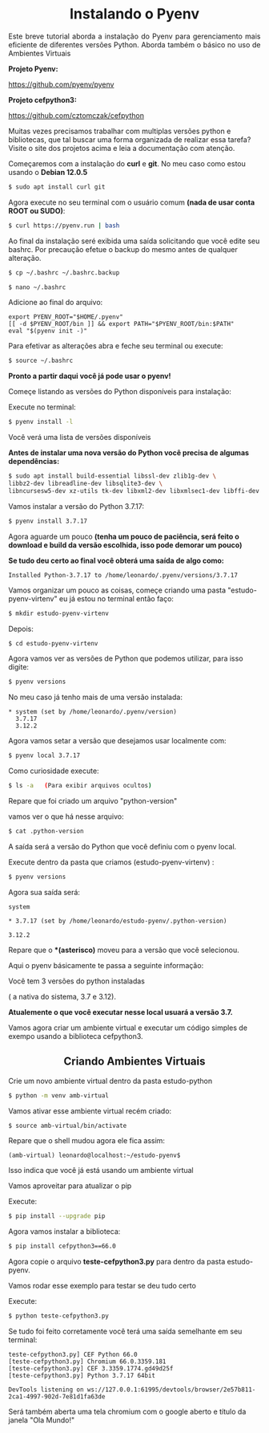 <h1 align=center>Instalando o Pyenv</h1>

<p align="justify">Este breve tutorial aborda a instalação do Pyenv para gerenciamento 
mais eficiente de diferentes versões Python. Aborda também o básico no uso de Ambientes Virtuais</p>

<b>Projeto Pyenv:</b>

https://github.com/pyenv/pyenv

<b>Projeto cefpython3:</b>

https://github.com/cztomczak/cefpython

Muitas vezes precisamos trabalhar com multiplas versões python e bibliotecas, que tal buscar
uma forma organizada de realizar essa tarefa?
Visite o site dos projetos acima e leia a documentação com atenção.

Começaremos com a instalação do <b>curl</b> e <b>git</b>. No meu caso como estou usando o <b>Debian 12.0.5</b> 

```bash
$ sudo apt install curl git
```

Agora execute no seu terminal com o usuário comum <b>(nada de usar conta ROOT ou SUDO)</b>:

```bash
$ curl https://pyenv.run | bash
```

Ao final da instalação seré exibida uma saída solicitando que você edite seu bashrc.
Por precaução efetue o backup do mesmo antes de qualquer alteração.

```bash
$ cp ~/.bashrc ~/.bashrc.backup
```

```bash
$ nano ~/.bashrc
```

Adicione ao final do arquivo:
```
export PYENV_ROOT="$HOME/.pyenv"
[[ -d $PYENV_ROOT/bin ]] && export PATH="$PYENV_ROOT/bin:$PATH"
eval "$(pyenv init -)"
```
Para efetivar as alterações abra e feche seu terminal ou execute:

```bash
$ source ~/.bashrc
```

<b>Pronto a partir daqui você já pode usar o pyenv!</b>

Começe listando as versões do Python disponíveis para instalação:

Execute no terminal:

```bash
$ pyenv install -l
```

Você verá uma lista de versões disponíveis

<b>Antes de instalar uma nova versão do Python você precisa de algumas dependências:</b>

```bash
$ sudo apt install build-essential libssl-dev zlib1g-dev \
libbz2-dev libreadline-dev libsqlite3-dev \
libncursesw5-dev xz-utils tk-dev libxml2-dev libxmlsec1-dev libffi-dev liblzma-dev
```

Vamos instalar a versão do Python 3.7.17:

```bash
$ pyenv install 3.7.17
```

Agora aguarde um pouco <b>(tenha um pouco de paciência, será feito o download e build da versão escolhida, isso pode demorar um pouco)</b>

<b>Se tudo deu certo ao final você obterá uma saída de algo como:</b>

``
Installed Python-3.7.17 to /home/leonardo/.pyenv/versions/3.7.17
``

Vamos organizar um pouco as coisas, começe criando uma pasta "estudo-pyenv-virtenv"
eu já estou no terminal então faço:

```bash
$ mkdir estudo-pyenv-virtenv
```

Depois:

```bash
$ cd estudo-pyenv-virtenv
```

Agora vamos ver as versões de Python que podemos utilizar, para isso digite:

```bash
$ pyenv versions
```

No meu caso já tenho mais de uma versão instalada:

```
* system (set by /home/leonardo/.pyenv/version) 
  3.7.17
  3.12.2
```

Agora vamos setar a versão que desejamos usar localmente com:

```bash
$ pyenv local 3.7.17
```

Como curiosidade execute:

```bash
$ ls -a   (Para exibir arquivos ocultos)
```
Repare que foi criado um arquivo "python-version"

vamos ver o que há nesse arquivo:

```bash
$ cat .python-version
```

A saída será a versão do Python que você definiu com o pyenv local.

Execute dentro da pasta que criamos (estudo-pyenv-virtenv) :

```bash
$ pyenv versions
```

Agora sua saída será:

```
system
  
* 3.7.17 (set by /home/leonardo/estudo-pyenv/.python-version)
  
3.12.2
``` 

Repare que o <b>*(asterisco)</b> moveu para a versão que você selecionou.

Aqui o pyenv básicamente te passa a seguinte informação:

Você tem 3 versões do python instaladas<p> 
( a nativa do sistema, 3.7 e 3.12).<p>
<b>Atualemente o que você executar nesse local usuará a versão 3.7.</b>

Vamos agora criar um ambiente virtual e executar um código simples de exempo usando a biblioteca
cefpython3.

<h2 align=center>Criando Ambientes Virtuais</h2>

Crie um novo ambiente virtual dentro da pasta estudo-python

```bash
$ python -m venv amb-virtual
```

Vamos ativar esse ambiente virtual recém criado:

```bash
$ source amb-virtual/bin/activate
```

Repare que o shell mudou agora ele fica assim:

``(amb-virtual) leonardo@localhost:~/estudo-pyenv$``

Isso indica que você já está usando um ambiente virtual

Vamos aproveitar para atualizar o pip

Execute:

```bash
$ pip install --upgrade pip
```

Agora vamos instalar a biblioteca:

```bash
$ pip install cefpython3==66.0
```

Agora copie o arquivo <b>teste-cefpython3.py</b> para dentro da pasta estudo-pyenv.

Vamos rodar esse exemplo para testar se deu tudo certo

Execute:

```bash
$ python teste-cefpython3.py
```

Se tudo foi feito corretamente você terá uma saída semelhante em seu terminal:

```
teste-cefpython3.py] CEF Python 66.0
[teste-cefpython3.py] Chromium 66.0.3359.181
[teste-cefpython3.py] CEF 3.3359.1774.gd49d25f
[teste-cefpython3.py] Python 3.7.17 64bit

DevTools listening on ws://127.0.0.1:61995/devtools/browser/2e57b811-2ca1-4997-902d-7e81d1fa63de
```

Será também aberta uma tela chromium com o google aberto e título da janela "Ola Mundo!"
